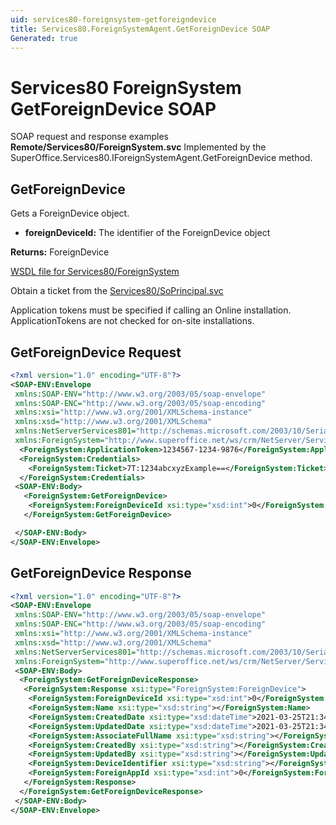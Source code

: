 ```yaml
---
uid: services80-foreignsystem-getforeigndevice
title: Services80.ForeignSystemAgent.GetForeignDevice SOAP
Generated: true
---
```


# Services80 ForeignSystem GetForeignDevice SOAP

SOAP request and response examples **Remote/Services80/ForeignSystem.svc**
Implemented by the <see cref="M:SuperOffice.Services80.IForeignSystemAgent.GetForeignDevice">SuperOffice.Services80.IForeignSystemAgent.GetForeignDevice</see> method.

## GetForeignDevice

Gets a ForeignDevice object.

* **foreignDeviceId:** The identifier of the ForeignDevice object

**Returns:** ForeignDevice


[WSDL file for Services80/ForeignSystem](../Services80-ForeignSystem.md)

Obtain a ticket from the [Services80/SoPrincipal.svc](../SoPrincipal/SoPrincipal.md)

Application tokens must be specified if calling an Online installation. ApplicationTokens are not checked for on-site installations.

## GetForeignDevice Request

```xml
<?xml version="1.0" encoding="UTF-8"?>
<SOAP-ENV:Envelope
 xmlns:SOAP-ENV="http://www.w3.org/2003/05/soap-envelope"
 xmlns:SOAP-ENC="http://www.w3.org/2003/05/soap-encoding"
 xmlns:xsi="http://www.w3.org/2001/XMLSchema-instance"
 xmlns:xsd="http://www.w3.org/2001/XMLSchema"
 xmlns:NetServerServices801="http://schemas.microsoft.com/2003/10/Serialization/"
 xmlns:ForeignSystem="http://www.superoffice.net/ws/crm/NetServer/Services80">
  <ForeignSystem:ApplicationToken>1234567-1234-9876</ForeignSystem:ApplicationToken>
  <ForeignSystem:Credentials>
    <ForeignSystem:Ticket>7T:1234abcxyzExample==</ForeignSystem:Ticket>
  </ForeignSystem:Credentials>
 <SOAP-ENV:Body>
   <ForeignSystem:GetForeignDevice>
    <ForeignSystem:ForeignDeviceId xsi:type="xsd:int">0</ForeignSystem:ForeignDeviceId>
   </ForeignSystem:GetForeignDevice>

 </SOAP-ENV:Body>
</SOAP-ENV:Envelope>

```


## GetForeignDevice Response

```xml
<?xml version="1.0" encoding="UTF-8"?>
<SOAP-ENV:Envelope
 xmlns:SOAP-ENV="http://www.w3.org/2003/05/soap-envelope"
 xmlns:SOAP-ENC="http://www.w3.org/2003/05/soap-encoding"
 xmlns:xsi="http://www.w3.org/2001/XMLSchema-instance"
 xmlns:xsd="http://www.w3.org/2001/XMLSchema"
 xmlns:NetServerServices801="http://schemas.microsoft.com/2003/10/Serialization/"
 xmlns:ForeignSystem="http://www.superoffice.net/ws/crm/NetServer/Services80">
 <SOAP-ENV:Body>
  <ForeignSystem:GetForeignDeviceResponse>
   <ForeignSystem:Response xsi:type="ForeignSystem:ForeignDevice">
    <ForeignSystem:ForeignDeviceId xsi:type="xsd:int">0</ForeignSystem:ForeignDeviceId>
    <ForeignSystem:Name xsi:type="xsd:string"></ForeignSystem:Name>
    <ForeignSystem:CreatedDate xsi:type="xsd:dateTime">2021-03-25T21:34:10Z</ForeignSystem:CreatedDate>
    <ForeignSystem:UpdatedDate xsi:type="xsd:dateTime">2021-03-25T21:34:10Z</ForeignSystem:UpdatedDate>
    <ForeignSystem:AssociateFullName xsi:type="xsd:string"></ForeignSystem:AssociateFullName>
    <ForeignSystem:CreatedBy xsi:type="xsd:string"></ForeignSystem:CreatedBy>
    <ForeignSystem:UpdatedBy xsi:type="xsd:string"></ForeignSystem:UpdatedBy>
    <ForeignSystem:DeviceIdentifier xsi:type="xsd:string"></ForeignSystem:DeviceIdentifier>
    <ForeignSystem:ForeignAppId xsi:type="xsd:int">0</ForeignSystem:ForeignAppId>
   </ForeignSystem:Response>
  </ForeignSystem:GetForeignDeviceResponse>
 </SOAP-ENV:Body>
</SOAP-ENV:Envelope>

```

